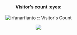 <div class="justify-content-center">
  <h4 align="center">Visitor's count :eyes:</h4>
  <p align="center"><img src="https://profile-counter.glitch.me/{irfanarfianto}/count.svg" alt="irfanarfianto :: Visitor's Count" /></p>
  <p align="center"><img src="https://github-readme-stats.vercel.app/api?username=irfanarfianto&show_icons=true&theme=outrun") /></p>
</div>
